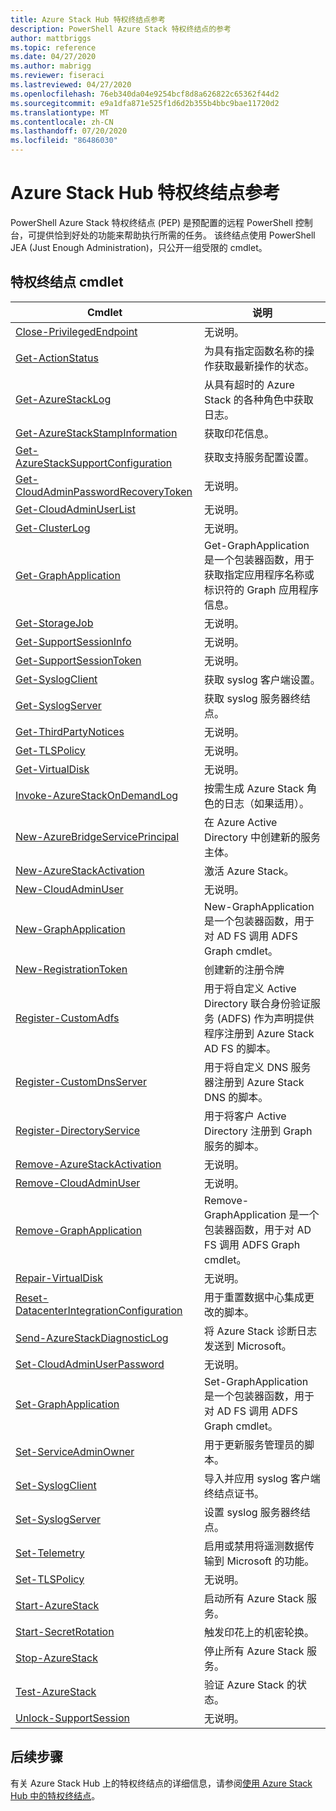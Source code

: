 ```yaml
---
title: Azure Stack Hub 特权终结点参考
description: PowerShell Azure Stack 特权终结点的参考
author: mattbriggs
ms.topic: reference
ms.date: 04/27/2020
ms.author: mabrigg
ms.reviewer: fiseraci
ms.lastreviewed: 04/27/2020
ms.openlocfilehash: 76eb340da04e9254bcf8d8a626822c65362f44d2
ms.sourcegitcommit: e9a1dfa871e525f1d6d2b355b4bbc9bae11720d2
ms.translationtype: MT
ms.contentlocale: zh-CN
ms.lasthandoff: 07/20/2020
ms.locfileid: "86486030"
---
```

# <a name="azure-stack-hub-privileged-endpoint-reference"></a>Azure Stack Hub 特权终结点参考

PowerShell Azure Stack 特权终结点 (PEP) 是预配置的远程 PowerShell 控制台，可提供恰到好处的功能来帮助执行所需的任务。 该终结点使用 PowerShell JEA (Just Enough Administration)，只公开一组受限的 cmdlet。

## <a name="privilege-endpoint-cmdlets"></a>特权终结点 cmdlet

| Cmdlet | 说明 |
| --- | --- |
| [Close-PrivilegedEndpoint](Close-PrivilegedEndpoint.md) | 无说明。 |
| [Get-ActionStatus](Get-ActionStatus.md) | 为具有指定函数名称的操作获取最新操作的状态。 |
| [Get-AzureStackLog](Get-AzureStackLog.md) | 从具有超时的 Azure Stack 的各种角色中获取日志。 |
| [Get-AzureStackStampInformation](Get-AzureStackStampInformation.md) | 获取印花信息。 |
| [Get-AzureStackSupportConfiguration](Get-AzureStackSupportConfiguration.md) | 获取支持服务配置设置。 |
| [Get-CloudAdminPasswordRecoveryToken](Get-CloudAdminPasswordRecoveryToken.md) | 无说明。 |
| [Get-CloudAdminUserList](Get-CloudAdminUserList.md) | 无说明。 |
| [Get-ClusterLog](Get-ClusterLog.md) | 无说明。 |
| [Get-GraphApplication](Get-GraphApplication.md) | Get-GraphApplication 是一个包装器函数，用于获取指定应用程序名称或标识符的 Graph 应用程序信息。 |
| [Get-StorageJob](Get-StorageJob.md) | 无说明。 |
| [Get-SupportSessionInfo](Get-SupportSessionInfo.md) | 无说明。 |
| [Get-SupportSessionToken](Get-SupportSessionToken.md) | 无说明。 |
| [Get-SyslogClient](Get-SyslogClient.md) | 获取 syslog 客户端设置。 |
| [Get-SyslogServer](Get-SyslogServer.md) | 获取 syslog 服务器终结点。 |
| [Get-ThirdPartyNotices](Get-ThirdPartyNotices.md) | 无说明。 |
| [Get-TLSPolicy](Get-TLSPolicy.md) | 无说明。 |
| [Get-VirtualDisk](Get-VirtualDisk.md) | 无说明。 |
| [Invoke-AzureStackOnDemandLog](Invoke-AzureStackOnDemandLog.md) | 按需生成 Azure Stack 角色的日志（如果适用）。 |
| [New-AzureBridgeServicePrincipal](New-AzureBridgeServicePrincipal.md) | 在 Azure Active Directory 中创建新的服务主体。 |
| [New-AzureStackActivation](New-AzureStackActivation.md) | 激活 Azure Stack。 |
| [New-CloudAdminUser](New-CloudAdminUser.md) | 无说明。 |
| [New-GraphApplication](New-GraphApplication.md) | New-GraphApplication 是一个包装器函数，用于对 AD FS 调用 ADFS Graph cmdlet。 |
| [New-RegistrationToken](New-RegistrationToken.md) | 创建新的注册令牌 |
| [Register-CustomAdfs](Register-CustomAdfs.md) | 用于将自定义 Active Directory 联合身份验证服务 (ADFS) 作为声明提供程序注册到 Azure Stack AD FS 的脚本。 |
| [Register-CustomDnsServer](Register-CustomDnsServer.md) | 用于将自定义 DNS 服务器注册到 Azure Stack DNS 的脚本。 |
| [Register-DirectoryService](Register-DirectoryService.md) | 用于将客户 Active Directory 注册到 Graph 服务的脚本。 |
| [Remove-AzureStackActivation](Remove-AzureStackActivation.md) | 无说明。 |
| [Remove-CloudAdminUser](Remove-CloudAdminUser.md) | 无说明。 |
| [Remove-GraphApplication](Remove-GraphApplication.md) | Remove-GraphApplication 是一个包装器函数，用于对 AD FS 调用 ADFS Graph cmdlet。 |
| [Repair-VirtualDisk](Repair-VirtualDisk.md) | 无说明。 |
| [Reset-DatacenterIntegrationConfiguration](Reset-DatacenterIntegrationConfiguration.md) | 用于重置数据中心集成更改的脚本。 |
| [Send-AzureStackDiagnosticLog](Send-AzureStackDiagnosticLog.md) | 将 Azure Stack 诊断日志发送到 Microsoft。 |
| [Set-CloudAdminUserPassword](Set-CloudAdminUserPassword.md) | 无说明。 |
| [Set-GraphApplication](Set-GraphApplication.md) | Set-GraphApplication 是一个包装器函数，用于对 AD FS 调用 ADFS Graph cmdlet。 |
| [Set-ServiceAdminOwner](Set-ServiceAdminOwner.md) | 用于更新服务管理员的脚本。 |
| [Set-SyslogClient](Set-SyslogClient.md) | 导入并应用 syslog 客户端终结点证书。 |
| [Set-SyslogServer](Set-SyslogServer.md) | 设置 syslog 服务器终结点。 |
| [Set-Telemetry](Set-Telemetry.md) | 启用或禁用将遥测数据传输到 Microsoft 的功能。 |
| [Set-TLSPolicy](Set-TLSPolicy.md) | 无说明。 |
| [Start-AzureStack](Start-AzureStack.md) | 启动所有 Azure Stack 服务。 |
| [Start-SecretRotation](Start-SecretRotation.md) | 触发印花上的机密轮换。 |
| [Stop-AzureStack](Stop-AzureStack.md) | 停止所有 Azure Stack 服务。 |
| [Test-AzureStack](Test-AzureStack.md) | 验证 Azure Stack 的状态。 |
| [Unlock-SupportSession](Unlock-SupportSession.md) | 无说明。 |

## <a name="next-steps"></a>后续步骤

有关 Azure Stack Hub 上的特权终结点的详细信息，请参阅[使用 Azure Stack Hub 中的特权终结点](../../operator/azure-stack-privileged-endpoint.md)。
